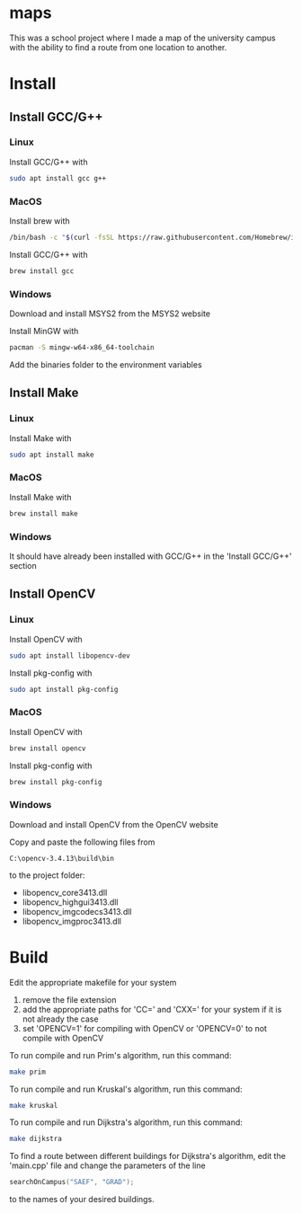 # maps
This was a school project where I made a map of the university campus with the ability to find a route from one location to another.

# Install

## Install GCC/G++

### Linux
Install GCC/G++ with
```bash
sudo apt install gcc g++
```

### MacOS
Install brew with
```bash
/bin/bash -c "$(curl -fsSL https://raw.githubusercontent.com/Homebrew/install/HEAD/install.sh)"
```
Install GCC/G++ with
```bash
brew install gcc
```

### Windows
Download and install MSYS2 from the MSYS2 website

Install MinGW with
```bash
pacman -S mingw-w64-x86_64-toolchain
```
Add the binaries folder to the environment variables

## Install Make

### Linux
Install Make with
```bash
sudo apt install make
```

### MacOS
Install Make with
```bash
brew install make
```

### Windows
It should have already been installed with GCC/G++ in the 'Install GCC/G++' section

## Install OpenCV

### Linux
Install OpenCV with
```bash
sudo apt install libopencv-dev
```

Install pkg-config with
```bash
sudo apt install pkg-config
```

### MacOS
Install OpenCV with
```bash
brew install opencv
```
Install pkg-config with
```bash
brew install pkg-config
```

### Windows
Download and install OpenCV from the OpenCV website

Copy and paste the following files from
```
C:\opencv-3.4.13\build\bin
```
to the project folder:
- libopencv_core3413.dll
- libopencv_highgui3413.dll
- libopencv_imgcodecs3413.dll
- libopencv_imgproc3413.dll 

# Build
Edit the appropriate makefile for your system
1. remove the file extension
2. add the appropriate paths for 'CC=' and 'CXX=' for your system if it is not already the case
3. set 'OPENCV=1' for compiling with OpenCV or 'OPENCV=0' to not compile with OpenCV

To run compile and run Prim's algorithm, run this command:
```bash
make prim
```

To run compile and run Kruskal's algorithm, run this command:
```bash
make kruskal
```

To run compile and run Dijkstra's algorithm, run this command:
```bash
make dijkstra
```

To find a route between different buildings for Dijkstra's algorithm, edit the 'main.cpp' file and change the parameters of the line
```c++
searchOnCampus("SAEF", "GRAD");
```
to the names of your desired buildings.

